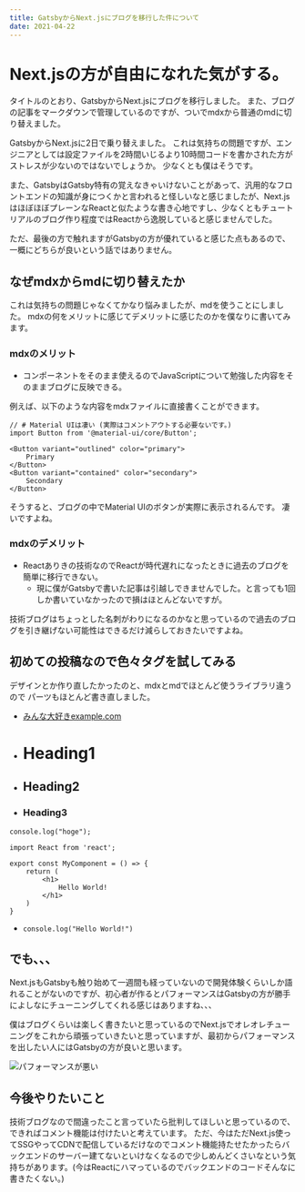 ```yaml
---
title: GatsbyからNext.jsにブログを移行した件について
date: 2021-04-22
---
```


# Next.jsの方が自由になれた気がする。

タイトルのとおり、GatsbyからNext.jsにブログを移行しました。
また、ブログの記事をマークダウンで管理しているのですが、ついでmdxから普通のmdに切り替えました。

GatsbyからNext.jsに2日で乗り替えました。
これは気持ちの問題ですが、エンジニアとしては設定ファイルを2時間いじるより10時間コードを書かされた方がストレスが少ないのではないでしょうか。
少なくとも僕はそうです。

また、GatsbyはGatsby特有の覚えなきゃいけないことがあって、汎用的なフロントエンドの知識が身につくかと言われると怪しいなと感じましたが、Next.jsはほぼほぼプレーンなReactと似たような書き心地ですし、少なくともチュートリアルのブログ作り程度ではReactから逸脱していると感じませんでした。

ただ、最後の方で触れますがGatsbyの方が優れていると感じた点もあるので、一概にどちらが良いという話ではありません。


## なぜmdxからmdに切り替えたか

これは気持ちの問題じゃなくてかなり悩みましたが、mdを使うことにしました。
mdxの何をメリットに感じてデメリットに感じたのかを僕なりに書いてみます。

### mdxのメリット

- コンポーネントをそのまま使えるのでJavaScriptについて勉強した内容をそのままブログに反映できる。

例えば、以下のような内容をmdxファイルに直接書くことができます。

```javascript: material-ui.mdx
// # Material UIは凄い (実際はコメントアウトする必要ないです。)
import Button from '@material-ui/core/Button';

<Button variant="outlined" color="primary">
    Primary
</Button>
<Button variant="contained" color="secondary">
    Secondary
</Button>
```

そうすると、ブログの中でMaterial UIのボタンが実際に表示されるんです。
凄いですよね。

### mdxのデメリット

- Reactありきの技術なのでReactが時代遅れになったときに過去のブログを簡単に移行できない。
    - 現に僕がGatsbyで書いた記事は引越しできませんでした。と言っても1回しか書いていなかったので損はほとんどないですが。

技術ブログはちょっとした名刺がわりになるのかなと思っているので過去のブログを引き継げない可能性はできるだけ減らしておきたいですよね。



## 初めての投稿なので色々タグを試してみる

デザインとか作り直したかったのと、mdxとmdでほとんど使うライブラリ違うので
パーツもほとんど書き直しました。

- [みんな大好きexample.com](http://example.com/)
- # Heading1
- ## Heading2
- ### Heading3

```javascript: myfile.js
console.log("hoge");

import React from 'react';

export const MyComponent = () => {
    return (
        <h1>
            Hello World!
        </h1>
    )
}
```

- `console.log("Hello World!")`

## でも、、、

Next.jsもGatsbyも触り始めて一週間も経っていないので開発体験くらいしか語れることがないのですが、初心者が作るとパフォーマンスはGatsbyの方が勝手によしなにチューニングしてくれる感じはありますね、、、

僕はブログくらいは楽しく書きたいと思っているのでNext.jsでオレオレチューニングをこれから頑張っていきたいと思っていますが、最初からパフォーマンスを出したい人にはGatsbyの方が良いと思います。

![パフォーマンスが悪い](/images/screenshot.png)

## 今後やりたいこと

技術ブログなので間違ったこと言っていたら批判してほしいと思っているので、できればコメント機能は付けたいと考えています。
ただ、今はただNext.js使ってSSGやってCDNで配信しているだけなのでコメント機能持たせたかったらバックエンドのサーバー建てないといけなくなるので少しめんどくさいなという気持ちがあります。(今はReactにハマっているのでバックエンドのコードそんなに書きたくない。)